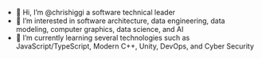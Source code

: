 - 👋 Hi, I’m @chrishiggi a software technical leader
- 👀 I’m interested in software architecture, data engineering, data modeling, computer graphics, data science, and AI
- 🌱 I’m currently learning several technologies such as JavaScript/TypeScript, Modern C++, Unity, DevOps, and Cyber Security

<!---
chrishiggi/chrishiggi is a ✨ special ✨ repository because its `README.md` (this file) appears on your GitHub profile.
You can click the Preview link to take a look at your changes.
--->
